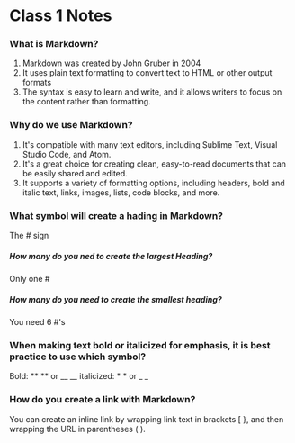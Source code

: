 # Class 1 Notes

### What is Markdown?

1. Markdown was created by John Gruber in 2004
2. It uses plain text formatting to convert text to HTML or other output formats
3. The syntax is easy to learn and write, and it allows writers to focus on the content rather than formatting.



### Why do we use Markdown?

1. It's compatible with many text editors, including Sublime Text, Visual Studio Code, and Atom.
2. It's a great choice for creating clean, easy-to-read documents that can be easily shared and edited.
3. It supports a variety of formatting options, including headers, bold and italic text, links, images, lists, code blocks, and more.


### What symbol will create a hading in Markdown?
The # sign

##### How many do you ned to create the largest Heading?
Only one #

##### How many do you need to create the smallest heading?

You need 6 #'s

### When making text bold or italicized for emphasis, it is best practice to use which symbol?

Bold: ** ** or __ __
italicized: * * or _ _

### How do you create a link with Markdown?

You can create an inline link by wrapping link text in brackets [ }, and then wrapping the URL in parentheses ( ).



